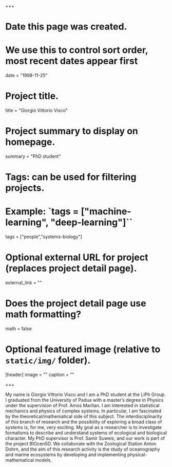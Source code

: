 +++
# Date this page was created.
# We use this to control sort order, most recent dates appear first
date = "1998-11-25"

# Project title.
title = "Giorgio Vittorio Visco"

# Project summary to display on homepage.
summary = "PhD student"

# Tags: can be used for filtering projects.
# Example: `tags = ["machine-learning", "deep-learning"]``
tags = ["people","systems-biology"]

# Optional external URL for project (replaces project detail page).
external_link = ""

# Does the project detail page use math formatting?
math = false

# Optional featured image (relative to `static/img/` folder).
[header]
image = ""
caption = ""

+++

My name is Giorgio Vittorio Visco and I am a PhD student at the LIPh Group.
I graduated from the University of Padua with a master’s degree in Physics under the supervision of Prof. Amos Maritan. I am interested in statistical mechanics and physics of complex systems. In particular, I am fascinated by the theoretical/mathematical side of this subject. 
The interdisciplinarity of this branch of research and the possibility of exploring a broad class of systems is, for me, very exciting. My goal as a researcher is to investigate formalisms to describe and understand systems of ecological and biological character. 
My PhD supervisor is Prof. Samir Suweis, and our work is part of the project BIOcen5D. We collaborate with the Zoological Station Anton Dohrn, and the aim of this research activity is the study of oceanography and marine ecosystems by developing and implementing physical-mathematical models.
